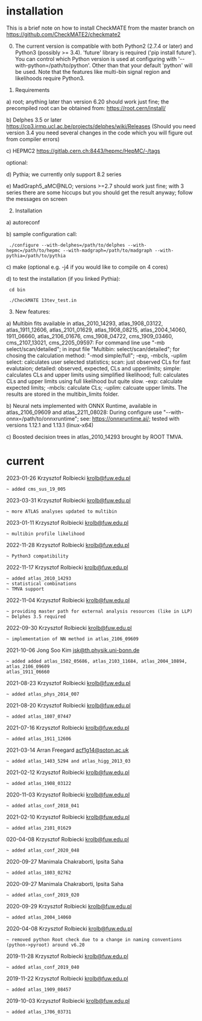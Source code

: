 # installation

This is a brief note on how to install CheckMATE from the master branch on https://github.com/CheckMATE2/checkmate2

0) The current version is compatible with both Python2 (2.7.4 or later) and Python3 (possibly >= 3.4). 'future' library is required ('pip install future'). You can control which Python version is used at configuring with '--with-python=/path/to/python'. Other than that your default 'python' will be used. Note that the features like multi-bin signal region and likelihoods require Python3. 


1) Requirements

  a) root; anything later than version 6.20 should work just fine; the precompiled root can be obtained from:
     https://root.cern/install/
  
  b) Delphes 3.5 or later
     https://cp3.irmp.ucl.ac.be/projects/delphes/wiki/Releases
     (Should you need version 3.4 you need several changes in the code which you will figure out from compiler errors)
  
  c) HEPMC2
     https://gitlab.cern.ch:8443/hepmc/HepMC/-/tags
  
  optional:
  
  d) Pythia; we currently only support 8.2 series
  
  e) MadGraph5_aMC@NLO; versions >=2.7 should work just fine; 
     with 3 series there are some hiccups but you should get the result anyway; follow the messages on screen 
     
     
2) Installation
  
  a) autoreconf
  
  b) sample configuration call:
  
     ./configure --with-delphes=/path/to/delphes --with-hepmc=/path/to/hepmc --with-madgraph=/path/to/madgraph --with-pythia=/path/to/pythia
  
  c) make
     (optional e.g. -j4 if you would like to compile on 4 cores)
  
  d) to test the installation (if you linked Pythia):

     cd bin

     ./CheckMATE 13tev_test.in
     
3) New features:

  a) Multibin fits available in atlas_2010_14293, atlas_1908_03122, atlas_1911_12606, atlas_2101_01629, atlas_1908_08215, atlas_2004_14060, 1911_06660, atlas_2106_01676, cms_1908_04722, cms_1909_03460, cms_2107_13021, cms_2205_09597:
     For command line use "-mb select/scan/detailed"; in input file "Multibin: select/scan/detailed"; for chosing the calculation method: "-mod simple/full"; -exp, -mbcls, -uplim
     select: calculates user selected statistics;
     scan: just observed CLs for fast evalutaion;
     detailed: observed, expected, CLs and upperlimits;
     simple: calculates CLs and upper limits using simplified likelihood;
     full: calculates CLs and upper limits using full likelihood but quite slow. 
     -exp: calculate expected limits;
     -mbcls: calculate CLs;
     -uplim: calcuate upper limits.
     The results are stored in the multibin_limits folder.
     
  b) Neural nets implemented with ONNX Runtime, available in atlas_2106_09609 and atlas_2211_08028:
     During configure use "--with-onnx=/path/to/onnxruntime"; see: https://onnxruntime.ai/; tested with versions 1.12.1 and 1.13.1 (linux-x64)
     
  c) Boosted decision trees in atlas_2010_14293 brought by ROOT TMVA.
     

# current


2023-01-26   Krzysztof Rolbiecki <krolb@fuw.edu.pl>

    ~ added cms_sus_19_005

2023-03-31   Krzysztof Rolbiecki <krolb@fuw.edu.pl>

    ~ more ATLAS analyses updated to multibin

2023-01-11   Krzysztof Rolbiecki <krolb@fuw.edu.pl>

    ~ multibin profile likelihood

2022-11-28   Krzysztof Rolbiecki <krolb@fuw.edu.pl>

    ~ Python3 compatibility

2022-11-17   Krzysztof Rolbiecki <krolb@fuw.edu.pl>

    ~ added atlas_2010_14293
    ~ statistical combinations
    ~ TMVA support

2022-11-04   Krzysztof Rolbiecki <krolb@fuw.edu.pl>

    ~ providing master path for external analysis resources (like in LLP)
    ~ Delphes 3.5 required

2022-09-30   Krzysztof Rolbiecki <krolb@fuw.edu.pl>

    ~ implementation of NN method in atlas_2106_09609

2021-10-06   Jong Soo Kim <jsk@th.physik.uni-bonn.de>
        
    ~ added added atlas_1502_05686, atlas_2103_11684, atlas_2004_10894, atlas_2106_09609
	atlas_1911_06660

2021-08-23   Krzysztof Rolbiecki <krolb@fuw.edu.pl>
        
    ~ added atlas_phys_2014_007

2021-08-20   Krzysztof Rolbiecki <krolb@fuw.edu.pl>
        
    ~ added atlas_1807_07447

2021-07-16   Krzysztof Rolbiecki <krolb@fuw.edu.pl>
        
    ~ added atlas_1911_12606

2021-03-14   Arran Freegard <acf1g14@soton.ac.uk>
        
    ~ added atlas_1403_5294 and atlas_higg_2013_03

2021-02-12   Krzysztof Rolbiecki <krolb@fuw.edu.pl>
        
    ~ added atlas_1908_03122

2020-11-03   Krzysztof Rolbiecki <krolb@fuw.edu.pl>
        
    ~ added atlas_conf_2018_041

2021-02-10   Krzysztof Rolbiecki <krolb@fuw.edu.pl>
        
    ~ added atlas_2101_01629
    
020-04-08   Krzysztof Rolbiecki <krolb@fuw.edu.pl>

    ~ added atlas_conf_2020_048

2020-09-27   Manimala Chakraborti, Ipsita Saha

    ~ added atlas_1803_02762

2020-09-27   Manimala Chakraborti, Ipsita Saha

    ~ added atlas_conf_2019_020

2020-09-29   Krzysztof Rolbiecki <krolb@fuw.edu.pl>
        
    ~ added atlas_2004_14060

2020-04-08   Krzysztof Rolbiecki <krolb@fuw.edu.pl>

    ~ removed python Root check due to a change in naming conventions (python->pyroot) around v6.20 

2019-11-28   Krzysztof Rolbiecki <krolb@fuw.edu.pl>
        
    ~ added atlas_conf_2019_040

2019-11-22   Krzysztof Rolbiecki <krolb@fuw.edu.pl>
        
    ~ added atlas_1909_08457

2019-10-03   Krzysztof Rolbiecki <krolb@fuw.edu.pl>
        
    ~ added atlas_1706_03731
